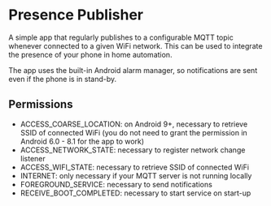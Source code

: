 # Presence Publisher
A simple app that regularly publishes to a configurable MQTT topic whenever connected to a given WiFi network.
This can be used to integrate the presence of your phone in home automation.

The app uses the built-in Android alarm manager, so notifications are sent even if the phone is in stand-by.

## Permissions
* ACCESS_COARSE_LOCATION: on Android 9+, necessary to retrieve SSID of connected WiFi (you do not need to grant
 the permission in Android 6.0 - 8.1 for the app to work)
* ACCESS_NETWORK_STATE: necessary to register network change listener
* ACCESS_WIFI_STATE: necessary to retrieve SSID of connected WiFi
* INTERNET: only necessary if your MQTT server is not running locally
* FOREGROUND_SERVICE: necessary to send notifications
* RECEIVE_BOOT_COMPLETED: necessary to start service on start-up
